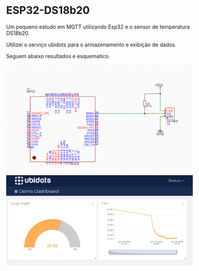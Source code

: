# ESP32-DS18b20
Um pequeno estudo em MQTT utilizando Esp32 e o sensor de temperatura DS18b20.

Utilizei o serviço ubidots para o armazenamento e exibição de dados.

Seguem abaixo resultados e esquematico.

<center><img src="schematicEsp.png" width="800"><center/>


<center><img src="ubidots.png" width="800"><center/>
